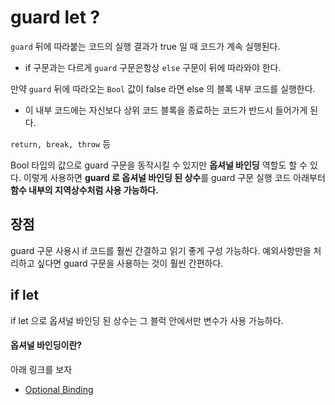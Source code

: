 # guard let ?
```guard``` 뒤에 따라붙는 코드의 실행 결과가 true 일 때 코드가 계속 실행된다.
- if 구문과는 다르게 ```guard``` 구문은항상 ```else``` 구문이 뒤에 따라와야 한다.

만약 ```guard``` 뒤에 따라오는 ```Bool``` 값이 false 라면 else 의 블록 내부 코드를 실행한다.   
- 이 내부 코드에는 자신보다 상위 코드 블록을 종료하는 코드가 반드시 들어가게 된다.

```return, break, throw``` 등

Bool 타입의 값으로 guard 구문을 동작시킬 수 있지만 <b>옵셔널 바인딩</b> 역할도 할 수 있다. 이렇게 사용하면 <b>guard 로 옵셔널 바인딩 된 상수</b>를 guard 구문 실행 코드 아래부터 <b>함수 내부의 지역상수처럼 사용 가능하다.</b>

## 장점
guard 구문 사용시 if 코드를 훨씬 간결하고 읽기 좋게 구성 가능하다.
예외사항만을 처리하고 싶다면 guard 구문을 사용하는 것이 훨씬 간편하다.

## if let 
if let 으로 옵셔널 바인딩 된 상수는 그 블럭 안에서만 변수가 사용 가능하다.

#### 옵셔널 바인딩이란?
아래 링크를 보자
- [Optional Binding](https://github.com/Mindohyeon/TIL/blob/main/Swift/Swift/Optional%20Binding.md)